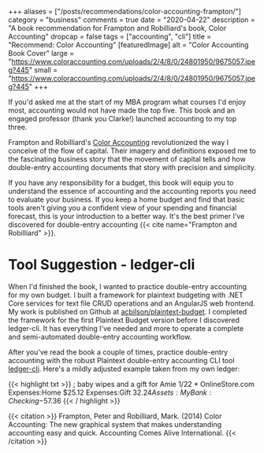 +++
aliases = ["/posts/recommendations/color-accounting-frampton/"]
category = "business"
comments = true
date = "2020-04-22"
description = "A book recommendation for Frampton and Robilliard's book, Color Accounting"
dropcap = false
tags = ["accounting", "cli"]
title = "Recommend: Color Accounting"
[featuredImage]
  alt = "Color Accounting Book Cover"
  large = "https://www.coloraccounting.com/uploads/2/4/8/0/24801950/9675057.jpeg?445"
  small = "https://www.coloraccounting.com/uploads/2/4/8/0/24801950/9675057.jpeg?445"
+++

If you'd asked me at the start of my MBA program what courses I'd enjoy most, accounting would not have made the top five. This book and an engaged professor (thank you Clarke!) launched accounting to my top three.

Frampton and Robilliard's [Color Accounting](https://www.coloraccounting.com/books.html) revolutionized the way I conceive of the flow of capital. Their imagery and definitions exposed me to the fascinating business story that the movement of capital tells and how double-entry accounting documents that story with precision and simplicity.

If you have any responsibility for a budget, this book will equip you to understand the essence of accounting and the accounting reports you need to evaluate your business. If you keep a home budget and find that basic tools aren't giving you a confident view of your spending and financial forecast, this is your introduction to a better way. It's the best primer I've discovered for double-entry accounting {{< cite name="Frampton and Robilliard" >}}.

# Tool Suggestion - ledger-cli

When I'd finished the book, I wanted to practice double-entry accounting for my own budget. I built a framework for plaintext budgeting with .NET Core services for text file CRUD operations and an AngularJS web frontend. My work is published on Github at [acbilson/plaintext-budget](https://github.com/acbilson/plaintext-budget). I completed the framework for the first Plaintext Budget version before I discovered ledger-cli. It has everything I've needed and more to operate a complete and semi-automated double-entry accounting workflow.

After you've read the book a couple of times, practice double-entry accounting with the robust Plaintext double-entry accounting CLI tool [ledger-cli](https://www.ledger-cli.org/). Here's a mildly adjusted example taken from my own ledger:

{{< highlight txt >}}
; baby wipes and a gift for Amie
1/22 * OnlineStore.com
  Expenses:Home                                            $25.12
  Expenses:Gift                                            $32.24
  Assets:MyBank:Checking                                  -$57.36
{{< / highlight >}}

{{< citation >}}
Frampton, Peter and Robilliard, Mark. (2014) Color Accounting: The new graphical system that makes understanding accounting easy and quick. Accounting Comes Alive International.
{{< /citation >}}